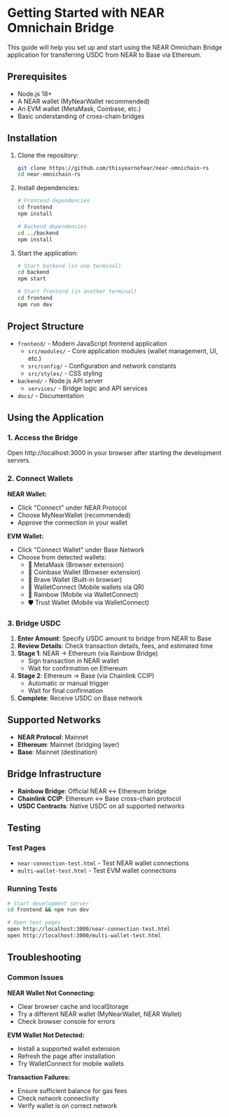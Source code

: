 # Getting Started with NEAR Omnichain Bridge

This guide will help you set up and start using the NEAR Omnichain Bridge application for transferring USDC from NEAR to Base via Ethereum.

## Prerequisites

- Node.js 18+
- A NEAR wallet (MyNearWallet recommended)
- An EVM wallet (MetaMask, Coinbase, etc.)
- Basic understanding of cross-chain bridges

## Installation

1. Clone the repository:

   ```bash
   git clone https://github.com/thisyearnofear/near-omnichain-rs
   cd near-omnichain-rs
   ```

2. Install dependencies:

   ```bash
   # Frontend dependencies
   cd frontend
   npm install

   # Backend dependencies
   cd ../backend
   npm install
   ```

3. Start the application:

   ```bash
   # Start backend (in one terminal)
   cd backend
   npm start

   # Start frontend (in another terminal)
   cd frontend
   npm run dev
   ```

## Project Structure

- `frontend/` - Modern JavaScript frontend application
  - `src/modules/` - Core application modules (wallet management, UI, etc.)
  - `src/config/` - Configuration and network constants
  - `src/styles/` - CSS styling
- `backend/` - Node.js API server
  - `services/` - Bridge logic and API services
- `docs/` - Documentation

## Using the Application

### 1. Access the Bridge

Open http://localhost:3000 in your browser after starting the development servers.

### 2. Connect Wallets

**NEAR Wallet:**

- Click "Connect" under NEAR Protocol
- Choose MyNearWallet (recommended)
- Approve the connection in your wallet

**EVM Wallet:**

- Click "Connect Wallet" under Base Network
- Choose from detected wallets:
  - 🦊 MetaMask (Browser extension)
  - 🔵 Coinbase Wallet (Browser extension)
  - 🦁 Brave Wallet (Built-in browser)
  - 🔗 WalletConnect (Mobile wallets via QR)
  - 🌈 Rainbow (Mobile via WalletConnect)
  - 🛡️ Trust Wallet (Mobile via WalletConnect)

### 3. Bridge USDC

1. **Enter Amount**: Specify USDC amount to bridge from NEAR to Base
2. **Review Details**: Check transaction details, fees, and estimated time
3. **Stage 1**: NEAR → Ethereum (via Rainbow Bridge)
   - Sign transaction in NEAR wallet
   - Wait for confirmation on Ethereum
4. **Stage 2**: Ethereum → Base (via Chainlink CCIP)
   - Automatic or manual trigger
   - Wait for final confirmation
5. **Complete**: Receive USDC on Base network

## Supported Networks

- **NEAR Protocol**: Mainnet
- **Ethereum**: Mainnet (bridging layer)
- **Base**: Mainnet (destination)

## Bridge Infrastructure

- **Rainbow Bridge**: Official NEAR ↔ Ethereum bridge
- **Chainlink CCIP**: Ethereum ↔ Base cross-chain protocol
- **USDC Contracts**: Native USDC on all supported networks

## Testing

### Test Pages

- `near-connection-test.html` - Test NEAR wallet connections
- `multi-wallet-test.html` - Test EVM wallet connections

### Running Tests

```bash
# Start development server
cd frontend && npm run dev

# Open test pages
open http://localhost:3000/near-connection-test.html
open http://localhost:3000/multi-wallet-test.html
```

## Troubleshooting

### Common Issues

**NEAR Wallet Not Connecting:**

- Clear browser cache and localStorage
- Try a different NEAR wallet (MyNearWallet, NEAR Wallet)
- Check browser console for errors

**EVM Wallet Not Detected:**

- Install a supported wallet extension
- Refresh the page after installation
- Try WalletConnect for mobile wallets

**Transaction Failures:**

- Ensure sufficient balance for gas fees
- Check network connectivity
- Verify wallet is on correct network
